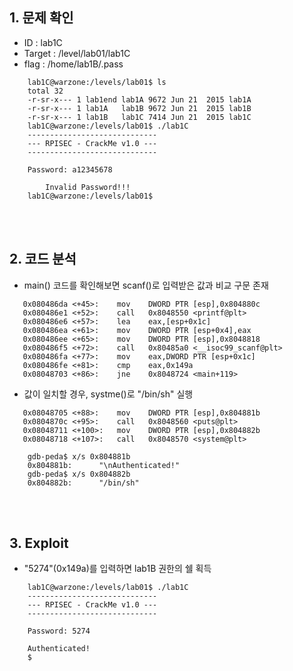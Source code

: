 ## 1. 문제 확인
- ID : lab1C
- Target : /level/lab01/lab1C
- flag : /home/lab1B/.pass
```
	lab1C@warzone:/levels/lab01$ ls
	total 32
	-r-sr-x--- 1 lab1end lab1A 9672 Jun 21  2015 lab1A
	-r-sr-x--- 1 lab1A   lab1B 9672 Jun 21  2015 lab1B
	-r-sr-x--- 1 lab1B   lab1C 7414 Jun 21  2015 lab1C
	lab1C@warzone:/levels/lab01$ ./lab1C
	-----------------------------
	--- RPISEC - CrackMe v1.0 ---
	-----------------------------

	Password: a12345678
	
        Invalid Password!!!
	lab1C@warzone:/levels/lab01$
``` 

<br/><br/>
## 2. 코드 분석
- main() 코드를 확인해보면 scanf()로 입력받은 값과 비교 구문 존재
```
   0x080486da <+45>:    mov    DWORD PTR [esp],0x804880c
   0x080486e1 <+52>:    call   0x8048550 <printf@plt>
   0x080486e6 <+57>:    lea    eax,[esp+0x1c]
   0x080486ea <+61>:    mov    DWORD PTR [esp+0x4],eax
   0x080486ee <+65>:    mov    DWORD PTR [esp],0x8048818
   0x080486f5 <+72>:    call   0x80485a0 <__isoc99_scanf@plt>
   0x080486fa <+77>:    mov    eax,DWORD PTR [esp+0x1c]
   0x080486fe <+81>:    cmp    eax,0x149a
   0x08048703 <+86>:    jne    0x8048724 <main+119>
``` 
- 값이 일치할 경우, systme()로 "/bin/sh" 실행
```
   0x08048705 <+88>:    mov    DWORD PTR [esp],0x804881b
   0x0804870c <+95>:    call   0x8048560 <puts@plt>
   0x08048711 <+100>:   mov    DWORD PTR [esp],0x804882b
   0x08048718 <+107>:   call   0x8048570 <system@plt>
```
```
	gdb-peda$ x/s 0x804881b
	0x804881b:      "\nAuthenticated!"
	gdb-peda$ x/s 0x804882b
	0x804882b:      "/bin/sh"
```

<br/><br/>
## 3. Exploit
- "5274"(0x149a)를 입력하면 lab1B 권한의 쉘 획득
```
	lab1C@warzone:/levels/lab01$ ./lab1C
	-----------------------------
	--- RPISEC - CrackMe v1.0 ---
	-----------------------------

	Password: 5274

	Authenticated!
	$
```

